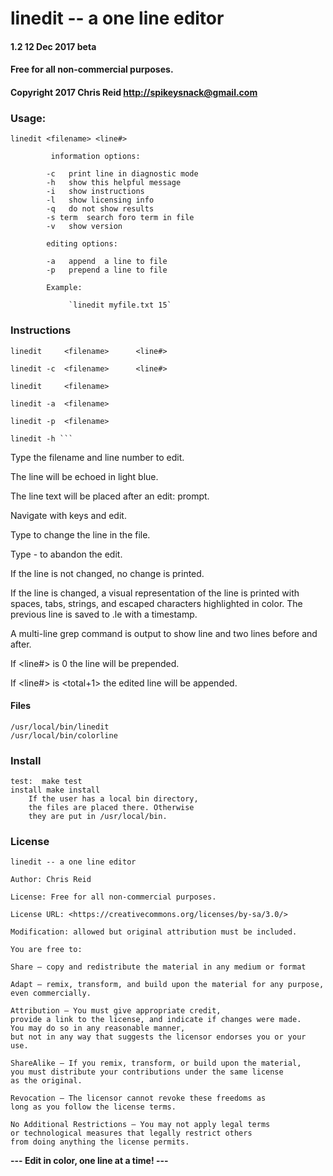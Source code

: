 # linedit -- a one line editor


#### 1.2 12 Dec 2017 beta 
#### Free for all non-commercial purposes.
#### Copyright 2017 Chris Reid <http://spikeysnack@gmail.com>

### Usage: 

    linedit <filename> <line#>
         
             information options:

            -c   print line in diagnostic mode
            -h   show this helpful message
            -i   show instructions
            -l   show licensing info
            -q   do not show results
			-s term  search foro term in file
            -v   show version
    
            editing options:
    
            -a   append  a line to file
            -p   prepend a line to file

            Example:
 
                 `linedit myfile.txt 15`


### Instructions 

    linedit		<filename>		<line#>
    
    linedit -c 	<filename>		<line#>
    
    linedit		<filename>
    
    linedit -a 	<filename>
    
    linedit -p 	<filename>

    linedit -h ```

Type the filename and line number to edit.

The line will be echoed in light blue.

The line text will be placed after an edit: prompt.

Navigate with  <right>  <left>  <backspace>  <delete>  keys and edit.

Type <return> to change the line in the file.

Type <Ctl>-<C> to abandon the edit.

If the line is not changed, no change is printed.

If the line is changed, a visual representation of the line is printed
   with spaces, tabs, strings, and escaped characters highlighted in color.
   The previous line is saved to <filename>.le with a timestamp.
 
A multi-line grep command is output to show line and two lines before and after.

If <line#> is 0 the line will be prepended.

If <line#> is <total+1> the edited line will be appended.


#### Files

    /usr/local/bin/linedit
    /usr/local/bin/colorline
   

### Install
	test:  make test
	install make install
	    If the user has a local bin directory,
	    the files are placed there. Otherwise
	    they are put in /usr/local/bin.
			

### License

    linedit -- a one line editor
    
    Author: Chris Reid
    
    License: Free for all non-commercial purposes.
    
    License URL: <https://creativecommons.org/licenses/by-sa/3.0/>
    
    Modification: allowed but original attribution must be included.
    
    You are free to:
    
    Share — copy and redistribute the material in any medium or format
    
    Adapt — remix, transform, and build upon the material for any purpose,
    even commercially.
    
    Attribution — You must give appropriate credit,
    provide a link to the license, and indicate if changes were made.
    You may do so in any reasonable manner,
    but not in any way that suggests the licensor endorses you or your use.
    
    ShareAlike — If you remix, transform, or build upon the material,
    you must distribute your contributions under the same license
    as the original.
    
    Revocation — The licensor cannot revoke these freedoms as
    long as you follow the license terms.
    
    No Additional Restrictions — You may not apply legal terms
    or technological measures that legally restrict others
    from doing anything the license permits.

**--- Edit in color, one line at a time! ---**

